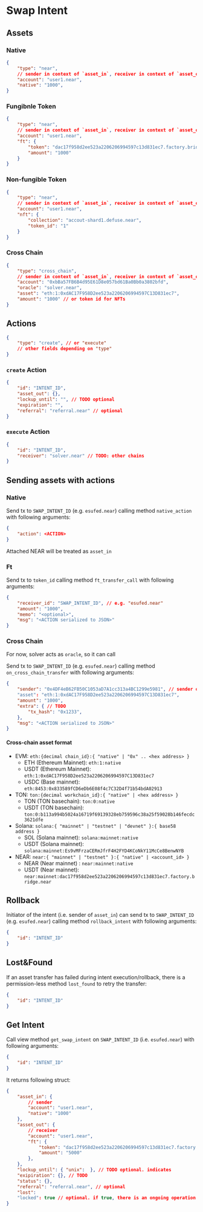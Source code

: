 # Swap Intent

## Assets

### Native

```json
{
    "type": "near",
    // sender in context of `asset_in`, receiver in context of `asset_out`
    "account": "user1.near",
    "native": "1000",
}
```

### Fungibnle Token

```json
{
    "type": "near",
    // sender in context of `asset_in`, receiver in context of `asset_out`
    "account": "user1.near",
    "ft": {
        "token": "dac17f958d2ee523a2206206994597c13d831ec7.factory.bridge.near",
        "amount": "1000"
    }
}
```

### Non-fungible Token

```json
{
    "type": "near",
    // sender in context of `asset_in`, receiver in context of `asset_out`
    "account": "user1.near",
    "nft": {
        "collection": "accout-shard1.defuse.near",
        "token_id": "1"
    }
}
```

### Cross Chain

```json
{
    "type": "cross_chain",
    // sender in context of `asset_in`, receiver in context of `asset_out`
    "account": "0xbBa57FB6B4d95E61D8e057bd61Ba0Bb0a3802bfd",
    "oracle": "solver.near", 
    "asset": "eth:1:0xdAC17F958D2ee523a2206206994597C13D831ec7",
    "amount": "1000" // or token id for NFTs
}
```

## Actions

```json
{
    "type": "create", // or "execute"
    // other fields depending on "type"
}
```

### `create` Action

```json
{
    "id": "INTENT_ID",
    "asset_out": {},
    "lockup_until": "", // TODO optional
    "expiration": "",
    "referral": "referral.near" // optional
}
```

### `execute` Action

```json
{
    "id": "INTENT_ID",
    "receiver": "solver.near" // TODO: other chains
}
```

## Sending assets with actions

### Native

Send tx to `SWAP_INTENT_ID` (e.g. `esufed.near`) calling method `native_action` with following arguments:
```json
{
    "action": <ACTION>
}
```

Attached NEAR will be treated as `asset_in`

### Ft

Send tx to `token_id` calling method `ft_transfer_call` with following arguments:

```json
{
    "receiver_id": "SWAP_INTENT_ID", // e.g. "esufed.near"
    "amount": "1000",
    "memo": "<optional>",
    "msg": "<ACTION serialized to JSON>"
}
```

### Cross Chain

For now, solver acts as `oracle`, so it can call 

Send tx to `SWAP_INTENT_ID` (e.g. `esufed.near`) calling method `on_cross_chain_transfer` with following arguments:

```json
{
    "sender": "0x4DF4eB62FB50C1053aD7A1cc313a4BC1299e5981", // sender on foreign chain // TODO: remove or optional?
    "asset": "eth:1:0xdAC17F958D2ee523a2206206994597C13D831ec7",
    "amount": "1000",
    "extra": { // TODO
        "tx_hash": "0x1233",
    },
    "msg": "<ACTION serialized to JSON>"
}
```

#### Cross-chain asset format

* EVM: `eth:{decimal chain_id}:{ "native" | "0x" .. <hex address> }`
    * ETH (Ethereum Mainnet): `eth:1:native`
    * USDT (Ethereum Mainnet): `eth:1:0xdAC17F958D2ee523a2206206994597C13D831ec7`
    * USDC (Base mainnet): `eth:8453:0x833589fCD6eDb6E08f4c7C32D4f71b54bdA02913`
* TON: `ton:{decimal workchain_id}:{ "native" | <hex address> }`
    * TON (TON basechain): `ton:0:native`
    * USDT (TON basechain): `ton:0:b113a994b5024a16719f69139328eb759596c38a25f59028b146fecdc3621dfe`
* Solana: `solana:{ "mainnet" | "testnet" | "devnet" }:{ base58 address }`
    * SOL (Solana mainnet): `solana:mainnet:native`
    * USDT (Solana mainnet): `solana:mainnet:Es9vMFrzaCERmJfrF4H2FYD4KCoNkY11McCe8BenwNYB`
* NEAR: `near:{ "mainnet" | "testnet" }:{ "native" | <account_id> }`
    * NEAR (Near mainnet) : `near:mainnet:native`
    * USDT (Near mainnet): `near:mainnet:dac17f958d2ee523a2206206994597c13d831ec7.factory.bridge.near`


## Rollback

Initiator of the intent (i.e. sender of `asset_in`) can send tx to `SWAP_INTENT_ID` (e.g. `esufed.near`) calling method `rollback_intent` with following arguments:

```json
{
    "id": "INTENT_ID"
}
``` 


## Lost&Found

If an asset transfer has failed during intent execution/rollback, there is a permission-less method `lost_found` to retry the transfer:

```json
{
    "id": "INTENT_ID"
}
```

## Get Intent

Call view method `get_swap_intent` on `SWAP_INTENT_ID` (i.e. `esufed.near`) with following arguments:

```json
{
    "id": "INTENT_ID"
}
```

It returns following struct:

```json
{
    "asset_in": {
        // sender
        "account": "user1.near",
        "native": "1000"
    },
    "asset_out": {
        // receiver
        "account": "user1.near",
        "ft": {
            "token": "dac17f958d2ee523a2206206994597c13d831ec7.factory.bridge.near",
            "amount": "5000"
        },
    },
    "lockup_until": { "unix":  }, // TODO optional. indicates
    "exipiration": {}, // TODO
    "status": {},
    "referral": "referral.near", // optional
    "lost": 
    "locked": true // optional. if true, there is an ongoing operation taking place
}
```